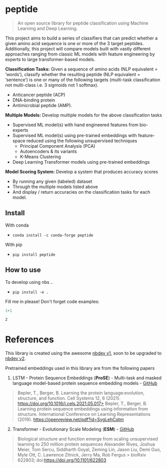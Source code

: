 # peptide
> An open source library for peptide classification using Machine Learning and Deep Learning.


This project aims to build a series of classifiers that can predict whether a given amino acid sequence is one or more of the 3 target peptides.<br>
Additionally, this project will compare models built with vastly different approaches ranging from classic ML models with feature engineering by experts to large transformer-based models.

**Classification Tasks:** Given a sequence of amino acids (NLP equivalent = ‘words’), classify whether the resulting peptide (NLP equivalent = ‘sentence’) is one or many of the following targets (multi-task classification not multi-class i.e. 3 sigmoids not 1 softmax).
- Anticancer peptide (ACP)
- DNA-binding protein
- Antimicrobial peptide (AMP).

**Multiple Models:** Develop multiple models for the above classification tasks
- Supervised ML model(s) with hand engineered features from bio-experts
- Supervised ML model(s) using pre-trained embeddings with feature-space reduced using the following unsupervised techniques
    - Principal Component Analysis (PCA)
    - Autoencoders & its variants
    - K-Means Clustering
- Deep Learning Transformer models using pre-trained embeddings

**Model Scoring System:** Develop a system that produces accuracy scores 
- By running any given (labeled) dataset
- Through the multiple models listed above 
- And display / return accuracies on the classification tasks for each model.


## Install

With conda
- `conda install -c conda-forge peptide`

With pip
- `pip install peptide`

## How to use

To develop using nbs ..
- `pip install -e .`

Fill me in please! Don't forget code examples:

```python
1+1
```




    2



# References

This library is created using the awesome [nbdev v1](https://nbdev1.fast.ai/), soon to be upgraded to [nbdev v2](https://www.fast.ai/2022/07/28/nbdev-v2/).

Pretrained embeddings used in this library are from the following papers

1. LSTM - Protein Sequence Embeddings (**ProSE**) - Multi-task and masked language model-based protein sequence embedding models - [GitHub](https://github.com/tbepler/prose)
> Bepler, T., Berger, B. Learning the protein language:evolution, structure, and function. Cell Systems 12, 6 (2021). https://doi.org/10.1016/j.cels.2021.05.017> Bepler, T., Berger, B. Learning protein sequence embeddings using information from structure. International Conference on Learning Representations (2019). https://openreview.net/pdf?id=SygLehCqtm
2. Transformer - Evolutionary Scale Modeling (**ESM**) - [GitHub](https://github.com/facebookresearch/esm)
> Biological structure and function emerge from scaling unsupervised learning to 250 million protein sequences Alexander Rives, Joshua Meier, Tom Sercu, Siddharth Goyal, Zeming Lin, Jason Liu, Demi Guo, Myle Ott, C. Lawrence Zitnick, Jerry Ma, Rob Fergus
    > bioRxiv 622803; doi:https://doi.org/10.1101/622803
